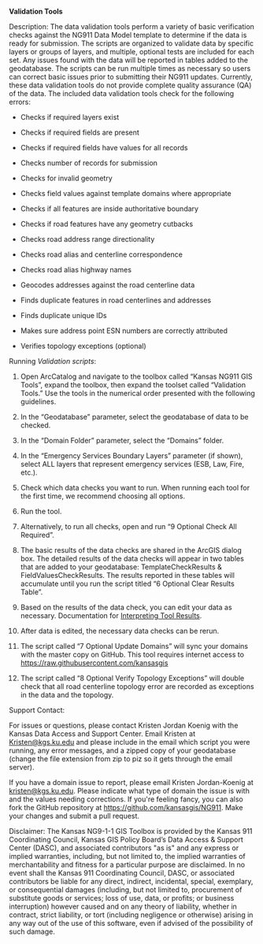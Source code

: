 **Validation Tools**

Description: The data validation tools perform a variety of basic
verification checks against the NG911 Data Model template to determine
if the data is ready for submission. The scripts are organized to
validate data by specific layers or groups of layers, and multiple,
optional tests are included for each set. Any issues found with the data
will be reported in tables added to the geodatabase. The scripts can be
run multiple times as necessary so users can correct basic issues prior
to submitting their NG911 updates. Currently, these data validation
tools do not provide complete quality assurance (QA) of the data. The
included data validation tools check for the following errors:

-   Checks if required layers exist

-   Checks if required fields are present

-   Checks if required fields have values for all records

-   Checks number of records for submission

-   Checks for invalid geometry

-   Checks field values against template domains where appropriate

-   Checks if all features are inside authoritative boundary

-   Checks if road features have any geometry cutbacks

-   Checks road address range directionality

-   Checks road alias and centerline correspondence

-   Checks road alias highway names

-   Geocodes addresses against the road centerline data

-   Finds duplicate features in road centerlines and addresses

-   Finds duplicate unique IDs

-   Makes sure address point ESN numbers are correctly attributed

-   Verifies topology exceptions (optional)

Running *Validation scripts*:

1.  Open ArcCatalog and navigate to the toolbox called “Kansas NG911 GIS
    Tools”, expand the toolbox, then expand the toolset called
    “Validation Tools.” Use the tools in the numerical order presented
    with the following guidelines.

2.  In the “Geodatabase” parameter, select the geodatabase of data to
    be checked.

3.  In the “Domain Folder” parameter, select the “Domains” folder.

4.  In the “Emergency Services Boundary Layers” parameter (if shown),
    select ALL layers that represent emergency services (ESB, Law,
    Fire, etc.).

5.  Check which data checks you want to run. When running each tool for
    the first time, we recommend choosing all options.

6.  Run the tool.

7.  Alternatively, to run all checks, open and run “9 Optional Check
    All Required”.

8.  The basic results of the data checks are shared in the ArcGIS
    dialog box. The detailed results of the data checks will appear in
    two tables that are added to your geodatabase: TemplateCheckResults
    & FieldValuesCheckResults. The results reported in these tables will
    accumulate until you run the script titled “6 Optional Clear
    Results Table”.

9.  Based on the results of the data check, you can edit your data
    as necessary. Documentation for [Interpreting Tool Results](https://github.com/kansasgis/NG911/blob/master/Doc_Online/Interpreting_Tool_Results.md).

10. After data is edited, the necessary data checks can be rerun.

11. The script called “7 Optional Update Domains” will sync your domains
    with the master copy on GitHub. This tool requires internet access
    to <https://raw.githubusercontent.com/kansasgis>

12. The script called “8 Optional Verify Topology Exceptions” will
    double check that all road centerline topology error are recorded as
    exceptions in the data and the topology.

Support Contact:

For issues or questions, please contact Kristen Jordan Koenig with the
Kansas Data Access and Support Center. Email Kristen at
<Kristen@kgs.ku.edu> and please include in the email which script you
were running, any error messages, and a zipped copy of your geodatabase
(change the file extension from zip to piz so it gets through the email
server).

If you have a domain issue to report, please email Kristen Jordan-Koenig
at <kristen@kgs.ku.edu>. Please indicate what type of domain the issue
is with and the values needing corrections. If you're feeling fancy, you
can also fork the GitHub repository at
<https://github.com/kansasgis/NG911>. Make your changes and submit a
pull request.

Disclaimer: The Kansas NG9-1-1 GIS Toolbox is provided by the Kansas 911
Coordinating Council, Kansas GIS Policy Board’s Data Access & Support
Center (DASC), and associated contributors "as is" and any express or
implied warranties, including, but not limited to, the implied
warranties of merchantability and fitness for a particular purpose are
disclaimed. In no event shall the Kansas 911 Coordinating Council, DASC,
or associated contributors be liable for any direct, indirect,
incidental, special, exemplary, or consequential damages (including, but
not limited to, procurement of substitute goods or services; loss of
use, data, or profits; or business interruption) however caused and on
any theory of liability, whether in contract, strict liability, or tort
(including negligence or otherwise) arising in any way out of the use of
this software, even if advised of the possibility of such damage.
